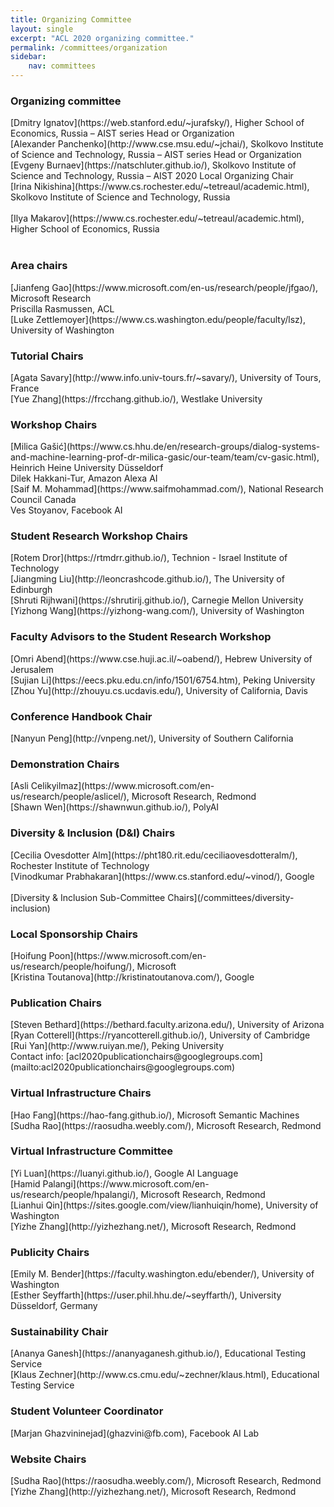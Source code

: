 ```yaml
---
title: Organizing Committee
layout: single
excerpt: "ACL 2020 organizing committee."
permalink: /committees/organization
sidebar: 
    nav: committees 
---
```


<h3>Organizing committee</h3>
[Dmitry Ignatov](https://web.stanford.edu/~jurafsky/), Higher School of Economics, Russia &ndash; AIST series Head or Organization<br/>
[Alexander Panchenko](http://www.cse.msu.edu/~jchai/), Skolkovo Institute of Science and Technology, Russia &ndash; AIST series Head or Organization<br/>
[Evgeny Burnaev](https://natschluter.github.io/), Skolkovo Institute of Science and Technology, Russia &ndash; AIST 2020 Local Organizing Chair<br/>
[Irina Nikishina](https://www.cs.rochester.edu/~tetreaul/academic.html), Skolkovo Institute of Science and Technology, Russia<br/> <br/>
[Ilya Makarov](https://www.cs.rochester.edu/~tetreaul/academic.html), Higher School of Economics, Russia<br/> <br/>

<h3>Area chairs</h3>
[Jianfeng Gao](https://www.microsoft.com/en-us/research/people/jfgao/), Microsoft Research<br/>
Priscilla Rasmussen, ACL<br/>
[Luke Zettlemoyer](https://www.cs.washington.edu/people/faculty/lsz), University of Washington

<h3>Tutorial Chairs</h3>
[Agata Savary](http://www.info.univ-tours.fr/~savary/), University of Tours, France<br/>
[Yue Zhang](https://frcchang.github.io/), Westlake University

<h3>Workshop Chairs</h3>
[Milica Gašić](https://www.cs.hhu.de/en/research-groups/dialog-systems-and-machine-learning-prof-dr-milica-gasic/our-team/team/cv-gasic.html),  Heinrich Heine University Düsseldorf<br/>
Dilek Hakkani-Tur, Amazon Alexa AI<br/>
[Saif M. Mohammad](https://www.saifmohammad.com/), National Research Council Canada<br/>
Ves Stoyanov, Facebook AI 

<h3>Student Research Workshop Chairs</h3>
[Rotem Dror](https://rtmdrr.github.io/), Technion - Israel Institute of Technology<br/>
[Jiangming Liu](http://leoncrashcode.github.io/), The University of Edinburgh<br/>
[Shruti Rijhwani](https://shrutirij.github.io/), Carnegie Mellon University<br/>
[Yizhong Wang](https://yizhong-wang.com/), University of Washington

<h3>Faculty Advisors to the Student Research Workshop</h3>
[Omri Abend](https://www.cse.huji.ac.il/~oabend/), Hebrew University of Jerusalem<br/>
[Sujian Li](https://eecs.pku.edu.cn/info/1501/6754.htm), Peking University <br/>
[Zhou Yu](http://zhouyu.cs.ucdavis.edu/), University of California, Davis

<h3>Conference Handbook Chair</h3>
[Nanyun Peng](http://vnpeng.net/), University of Southern California

<h3>Demonstration Chairs</h3>
[Asli Celikyilmaz](https://www.microsoft.com/en-us/research/people/aslicel/), Microsoft Research, Redmond<br/>
[Shawn Wen](https://shawnwun.github.io/), PolyAI

<!--<h3>Audio-Video Chairs</h3>
[Hamid Palangi](https://www.microsoft.com/en-us/research/people/hpalangi/), Microsoft Research, Redmond <br/>
[Lianhui Qin](https://sites.google.com/view/lianhuiqin/home), University of Washington -->

<h3>Diversity &amp; Inclusion (D&amp;I) Chairs</h3>
[Cecilia Ovesdotter Alm](https://pht180.rit.edu/ceciliaovesdotteralm/), Rochester Institute of Technology<br/>
[Vinodkumar Prabhakaran](https://www.cs.stanford.edu/~vinod/), Google <br/> <br/>
[Diversity &amp; Inclusion Sub-Committee Chairs](/committees/diversity-inclusion)

<h3>Local Sponsorship Chairs</h3>
[Hoifung Poon](https://www.microsoft.com/en-us/research/people/hoifung/), Microsoft <br/>
[Kristina Toutanova](http://kristinatoutanova.com/), Google

<h3>Publication Chairs</h3>
[Steven Bethard](https://bethard.faculty.arizona.edu/), University of Arizona<br/>
[Ryan Cotterell](https://ryancotterell.github.io/), University of Cambridge<br/>
[Rui Yan](http://www.ruiyan.me/), Peking University<br/>
Contact info: [acl2020publicationchairs@googlegroups.com](mailto:acl2020publicationchairs@googlegroups.com)

<h3>Virtual Infrastructure Chairs</h3>
[Hao Fang](https://hao-fang.github.io/), Microsoft Semantic Machines <br/>
[Sudha Rao](https://raosudha.weebly.com/), Microsoft Research, Redmond 

<h3>Virtual Infrastructure Committee</h3>
[Yi Luan](https://luanyi.github.io/), Google AI Language <br/>
[Hamid Palangi](https://www.microsoft.com/en-us/research/people/hpalangi/), Microsoft Research, Redmond <br/>
[Lianhui Qin](https://sites.google.com/view/lianhuiqin/home), University of Washington <br/>
[Yizhe Zhang](http://yizhezhang.net/), Microsoft Research, Redmond 

<h3>Publicity Chairs</h3>
[Emily M. Bender](https://faculty.washington.edu/ebender/), University of Washington <br/>
[Esther Seyffarth](https://user.phil.hhu.de/~seyffarth/), University Düsseldorf, Germany

<!--<h3>Remote Presentation Chairs</h3>
[Hao Fang](https://hao-fang.github.io/), Microsoft Semantic Machines <br/>
[Yi Luan](https://luanyi.github.io/), Google AI Language-->

<h3>Sustainability Chair </h3>
[Ananya Ganesh](https://ananyaganesh.github.io/), Educational Testing Service <br/>
[Klaus Zechner](http://www.cs.cmu.edu/~zechner/klaus.html), Educational Testing Service   

<h3>Student Volunteer Coordinator</h3>
[Marjan Ghazvininejad](ghazvini@fb.com), Facebook AI Lab

<h3>Website Chairs</h3>
[Sudha Rao](https://raosudha.weebly.com/), Microsoft Research, Redmond <br/>
[Yizhe Zhang](http://yizhezhang.net/), Microsoft Research, Redmond

